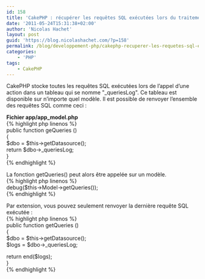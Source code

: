 ```yaml
---
id: 158
title: 'CakePHP : récupérer les requêtes SQL exécutées lors du traitement d&rsquo;une action'
date: '2011-05-24T15:31:38+02:00'
author: 'Nicolas Hachet'
layout: post
guid: 'https://blog.nicolashachet.com/?p=158'
permalink: /blog/developpement-php/cakephp-recuperer-les-requetes-sql-executees-lors-du-traitement-dune-action/
categories:
    - 'PHP'
tags:
    - CakePHP
---
```


CakePHP stocke toutes les requêtes SQL exécutées lors de l’appel d’une action dans un tableau qui se nomme "_queriesLog". Ce tableau est disponible sur n’importe quel modèle. Il est possible de renvoyer l’ensemble des requêtes SQL comme ceci :

**Fichier app/app_model.php**  
{% highlight php linenos %}  
public function geQueries ()  
 {  
 $dbo = $this->getDatasource();  
 return $dbo->_queriesLog;  
 }  
{% endhighlight %}

La fonction getQueries() peut alors être appelée sur un modèle.  
{% highlight php linenos %}  
debug($this->Model->getQueries());  
{% endhighlight %}

Par extension, vous pouvez seulement renvoyer la dernière requête SQL exécutée :  
{% highlight php linenos %}  
public function getQueries ()  
 {  
 $dbo = $this->getDatasource();  
 $logs = $dbo->_queriesLog;

 return end($logs);  
 }  
{% endhighlight %}
